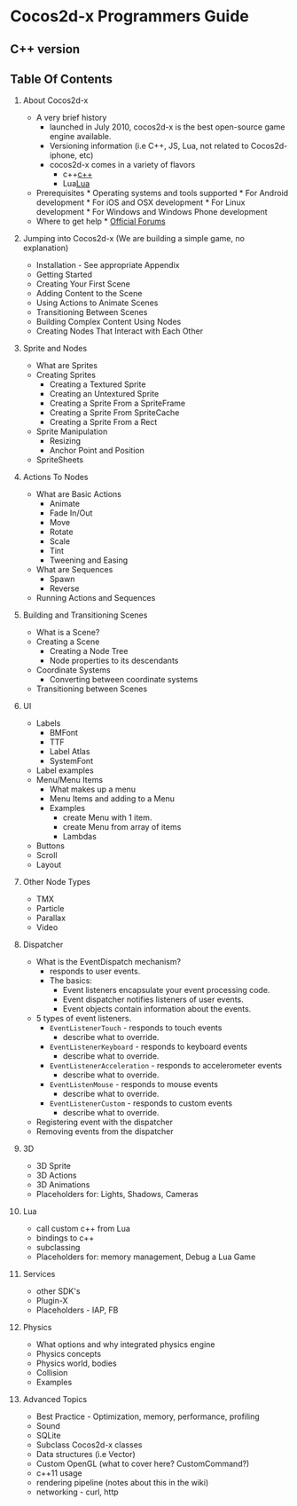 # Cocos2d-x Programmers Guide
## C++ version

## Table Of Contents

1. About Cocos2d-x
    * A very brief history
        * launched in July 2010, cocos2d-x is the best open-source game engine available. 
        * Versioning information (i.e C++, JS, Lua, not related to Cocos2d-iphone, etc)
         * cocos2d-x comes in a variety of flavors
             * c++[c++](http://www.cocos2d-x.org/products#cocos2dx)
		      * Lua[Lua](http://www.cocos2d-x.org/products#cocos2dx-lua)
    *  Prerequisites
	       * Operating systems and tools supported
	          * For Android development
	          * For iOS and OSX development
	          * For Linux development
	          * For Windows and Windows Phone development 
    * Where to get help
           * [Official Forums](http://http://discuss.cocos2d-x.org)
            
2. Jumping into Cocos2d-x (We are building a simple game, no explanation)
    * Installation - See appropriate Appendix
    * Getting Started    * Creating Your First Scene    * Adding Content to the Scene    * Using Actions to Animate Scenes
    * Transitioning Between Scenes    * Building Complex Content Using Nodes
    * Creating Nodes That Interact with Each Other

3. Sprite and Nodes
    * What are Sprites
    * Creating Sprites     
        * Creating a Textured Sprite
        * Creating an Untextured Sprite
        * Creating a Sprite From a SpriteFrame
        * Creating a Sprite From SpriteCache
        * Creating a Sprite From a Rect
    * Sprite Manipulation
        * Resizing
        * Anchor Point and Position    
    * SpriteSheets
    
4. Actions To Nodes
    * What are Basic Actions
        * Animate
        * Fade In/Out
        * Move
        * Rotate
        * Scale
        * Tint
        * Tweening and Easing
    * What are Sequences
        * Spawn
        * Reverse    
    * Running Actions and Sequences

5. Building and Transitioning Scenes
    * What is a Scene?
    * Creating a Scene
        * Creating a Node Tree
        * Node properties to its descendants
    * Coordinate Systems
        * Converting between coordinate systems
    * Transitioning between Scenes

6. UI
    * Labels
         * BMFont
         * TTF
         * Label Atlas
         * SystemFont
    * Label examples
    * Menu/Menu Items
        * What makes up a menu
        * Menu Items and adding to a Menu
        * Examples
             * create Menu with 1 item.
             * create Menu from array of items
             * Lambdas
    * Buttons
    * Scroll
    * Layout
    
7. Other Node Types
    * TMX
    * Particle
    * Parallax
    * Video
   
8. Dispatcher
    * What is the EventDispatch mechanism?
        * responds to user events.
        * The basics:
            * Event listeners encapsulate your event processing code.
            * Event dispatcher notifies listeners of user events.
            * Event objects contain information about the events.
     * 5 types of event listeners.
         * `EventListenerTouch` - responds to touch events
             * describe what to override.
         * `EventListenerKeyboard` - responds to keyboard events
             * describe what to override.
         * `EventListenerAcceleration` - responds to accelerometer events    
             * describe what to override.
         * `EventListenMouse` - responds to mouse events
             * describe what to override.
         * `EventListenerCustom` - responds to custom events   
             * describe what to override.
     * Registering event with the dispatcher
     * Removing events from the dispatcher9. 3D
    * 3D Sprite
    * 3D Actions
    * 3D Animations
    * Placeholders for: Lights, Shadows, Cameras

10. Lua
    * call custom c++ from Lua
    * bindings to c++
    * subclassing
    * Placeholders for: memory management, Debug a Lua Game

11. Services
    * other SDK's
    * Plugin-X
    * Placeholders - IAP, FB
    
12. Physics
    * What options and why integrated physics engine
    * Physics concepts
    * Physics world, bodies
    * Collision
    * Examples

13. Advanced Topics
    * Best Practice - Optimization, memory, performance, profiling
    * Sound
    * SQLite
    * Subclass Cocos2d-x classes
    * Data structures (i.e Vector)
    * Custom OpenGL (what to cover here? CustomCommand?)
    * c++11 usage
    * rendering pipeline (notes about this in the wiki)
    * networking - curl, http
